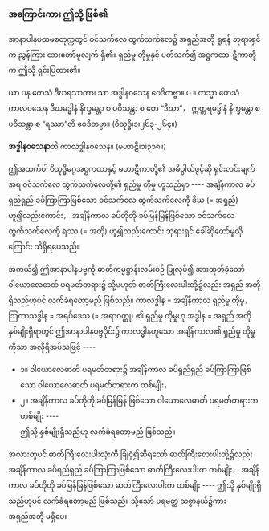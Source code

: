 ### အကြောင်းကား ဤသို့ ဖြစ်၏

အာနာပါနပထမစတုက္ကတွင် ဝင်သက်လေ ထွက်သက်လေ၌ အရှည်အတို ရှုရန် ဘုရားရှင်က ညွှန်ကြား ထားတော်မူလျက် ရှိ၏။ 
ရှည်မှု တိုမှုနှင့် ပတ်သက်၍ အဋ္ဌကထာ-ဋီကာတို့က ဤသို့ ရှင်းပြထား၏။

ယာ ပန တေသံ ဒီဃရဿတာ၊ သာ အဒ္ဓါန၀သေန ဝေဒိတဗ္ဗာ။ ပ ။ 
တသ္မာ တေသံ ကာလ၀သေန ဒီဃမဒ္ဓါနံ နိက္ခမန္တာ စ ပဝိသန္တာ စ တေ “ဒီဃာ”， ဣတ္တရမဒ္ဓါနံ နိက္ခမန္တာ စ ပဝိသန္တာ စ “ရဿာ”တိ ဝေဒိတဗ္ဗာ။
<r>(ဝိသုဒ္ဓိ၊၁၊၂၆၃-၂၆၄။)</r>

**အဒ္ဓါန၀သေနာ**တိ ကာလဒ္ဓါန၀သေန။ (မဟာဋီ၊၁၊၃၁၈။)

ဤအထက်ပါ ဝိသုဒ္ဓိမဂ္ဂအဋ္ဌကထာနှင့် မဟာဋီကာတို့၏ အဓိပ္ပါယ်ဖွင့်ဆို ရှင်းလင်းချက်အရ ဝင်သက်လေ ထွက်သက်လေတို့၏ ရှည်မှု တိုမှု ဟူသည်မှာ ---- အချိန်ကာလ ခပ်ရှည်ရှည် ခပ်ကြာကြာဖြစ်သော ဝင်သက်လေ ထွက်သက်လေကို ဒီဃ (= အရှည်) ဟူ၍လည်းကောင်း， အချိန်ကာလ ခပ်တိုတို ခပ်မြန်မြန်ဖြစ်သော ဝင်သက်လေ ထွက်သက်လေကို ရဿ (= အတို) ဟူ၍လည်းကောင်း ဘုရားရှင် ခေါ်ဆိုတော်မူလိုကြောင်း သိရှိရပေသည်။

အကယ်၍ ဤအာနာပါနပဗ္ဗကို ဓာတ်ကမ္မဋ္ဌာန်းလမ်းစဉ် ပြုလုပ်၍ အားထုတ်ခဲ့သော် ဝါယောလေဓာတ် ပရမတ်တရား၌ သို့မဟုတ် ဓာတ်ကြီးလေးပါးတို့၌လည်း အရှည် အတို ရှိသည်ဟုပင် လက်ခံရတော့မည် ဖြစ်သည်။
ကာလဒ္ဓါန = အချိန်ကာလ ရှည်မှု တိုမှု， ဩကာသဒ္ဓါန = အရပ်ဒေသ (= အရာဝတ္ထု) ၏ ရှည်မှု တိုမှုဟု အဒ္ဓါန = အရှည် အတို နှစ်မျိုးရှိရာတွင် ဤအာနာပါနပဗ္ဗပိုင်း၌ ကာလဒ္ဓါနဟူသော အချိန်ကာလ၏ ရှည်မှု တိုမှုကိုသာ အလိုရှိအပ်သဖြင့် ----

- ၁။ ဝါယောလေဓာတ် ပရမတ်တရား၌ အချိန်ကာလ ခပ်ရှည်ရှည် ခပ်ကြာကြာဖြစ်သော ဝါယောလေဓာတ် ပရမတ်တရားက တစ်မျိုး，
- ၂။ အချိန်ကာလ ခပ်တိုတို ခပ်မြန်မြန် ဖြစ်သော ဝါယောလေဓာတ် ပရမတ်တရားက တစ်မျိုး ----<br>ဤသို့ နှစ်မျိုးရှိသည်ဟု လက်ခံရတော့မည် ဖြစ်သည်။

အလားတူပင် ဓာတ်ကြီးလေးပါးလုံးကို ခြုံငုံ၍ဆိုရသော် ဓာတ်ကြီးလေးပါးတို့၌လည်း အချိန်ကာလ ခပ်ရှည်ရှည် ခပ်ကြာကြာဖြစ်သော ဓာတ်ကြီးလေးပါးက တစ်မျိုး， အချိန်ကာလ ခပ်တိုတို ခပ်မြန်မြန်ဖြစ်သော ဓာတ်ကြီးလေးပါးက တစ်မျိုး ---- ဤသို့ နှစ်မျိုးရှိသည်ဟုပင် လက်ခံရတော့မည် ဖြစ်သည်။ 
သို့သော် ပရမတ္ထ သစ္စာနယ်၌ကား အရှည်အတို မရှိပေ။